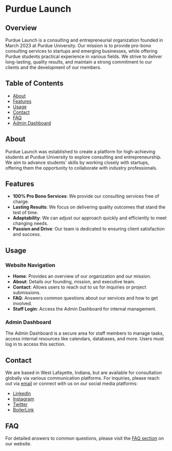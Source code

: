 
# Purdue Launch

## Overview

Purdue Launch is a consulting and entrepreneurial organization founded in March 2023 at Purdue University. Our mission is to provide pro-bono consulting services to startups and emerging businesses, while offering Purdue students practical experience in various fields. We strive to deliver long-lasting, quality results, and maintain a strong commitment to our clients and the development of our members.

## Table of Contents

- [About](#about)
- [Features](#features)
- [Usage](#usage)
- [Contact](#contact)
- [FAQ](#faq)
- [Admin Dashboard](#admin-dashboard)

## About

Purdue Launch was established to create a platform for high-achieving students at Purdue University to explore consulting and entrepreneurship. We aim to advance students' skills by working closely with startups, offering them the opportunity to collaborate with industry professionals.

## Features

- **100% Pro Bono Services**: We provide our consulting services free of charge.
- **Lasting Results**: We focus on delivering quality outcomes that stand the test of time.
- **Adaptability**: We can adjust our approach quickly and efficiently to meet changing needs.
- **Passion and Drive**: Our team is dedicated to ensuring client satisfaction and success.

## Usage

### Website Navigation

- **Home**: Provides an overview of our organization and our mission.
- **About**: Details our founding, mission, and executive team.
- **Contact**: Allows users to reach out to us for inquiries or project submissions.
- **FAQ**: Answers common questions about our services and how to get involved.
- **Staff Login**: Access the Admin Dashboard for internal management.

### Admin Dashboard

The Admin Dashboard is a secure area for staff members to manage tasks, access internal resources like calendars, databases, and more. Users must log in to access this section.

## Contact

We are based in West Lafayette, Indiana, but are available for consultation globally via various communication platforms. For inquiries, please reach out via [email](mailto:purduelaunchconsulting@gmail.com) or connect with us on our social media platforms:

- [LinkedIn](https://www.linkedin.com/company/purdue-launch)
- [Instagram](https://www.instagram.com/purdue.launch)
- [Twitter](https://twitter.com/purduelaunch)
- [BoilerLink](https://boilerlink.purdue.edu/organization/launch)

## FAQ

For detailed answers to common questions, please visit the [FAQ section](faq.html) on our website.
